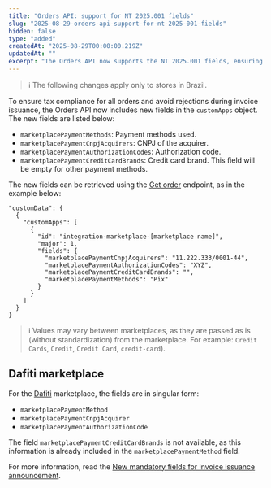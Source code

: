 ```yaml
---
title: "Orders API: support for NT 2025.001 fields"
slug: "2025-08-29-orders-api-support-for-nt-2025-001-fields"
hidden: false
type: "added"
createdAt: "2025-08-29T00:00:00.219Z"
updatedAt: ""
excerpt: "The Orders API now supports the NT 2025.001 fields, ensuring tax compliance and preventing invoice rejections. These updates introduce new fields within `customApps`, with variations depending on the marketplace. The changes apply only to stores in Brazil."
---
```


>ℹ️ The following changes apply only to stores in Brazil.

To ensure tax compliance for all orders and avoid rejections during invoice issuance, the Orders API now includes new fields in the `customApps` object.
The new fields are listed below:

- `marketplacePaymentMethods`: Payment methods used.
- `marketplacePaymentCnpjAcquirers`: CNPJ of the acquirer.
- `marketplacePaymentAuthorizationCodes`: Authorization code.
- `marketplacePaymentCreditCardBrands`: Credit card brand. This field will be empty for other payment methods.

The new fields can be retrieved using the [Get order](https://developers.vtex.com/docs/api-reference/orders-api#get-/api/oms/pvt/orders/-orderId-) endpoint, as in the example below:

```shell
"customData": {
  {
    "customApps": [
      {
        "id": "integration-marketplace-[marketplace name]",
        "major": 1,
        "fields": {
          "marketplacePaymentCnpjAcquirers": "11.222.333/0001-44",
          "marketplacePaymentAuthorizationCodes": "XYZ",
          "marketplacePaymentCreditCardBrands": "",
          "marketplacePaymentMethods": "Pix"
        }
      }
    ]
  }
}
```

>ℹ️ Values may vary between marketplaces, as they are passed as is (without standardization) from the marketplace. For example: `Credit Cards`, `Credit`, `Credit Card`, `credit-card`).

## Dafiti marketplace

For the [Dafiti](https://help.vtex.com/pt/tracks/configurar-integracao-da-dafiti--4wF4RBx9ygEkimW6SsKw8i/5lAIj7OCqizD5EisLJvatx) marketplace, the fields are in singular form:

- `marketplacePaymentMethod`
- `marketplacePaymentCnpjAcquirer`
- `marketplacePaymentAuthorizationCode`

The field `marketplacePaymentCreditCardBrands` is not available, as this information is already included in the `marketplacePaymentMethod` field.

For more information, read the [New mandatory fields for invoice issuance announcement]().
